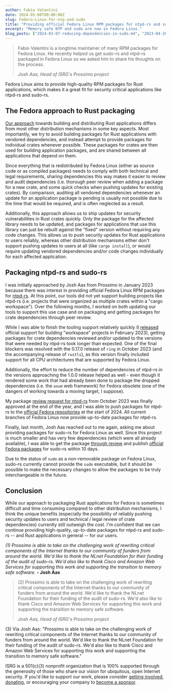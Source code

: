 ```yaml
---
author: Fabio Valentini
date: 2024-05-08T00:00:00Z
slug: Fedora-Linux-for-ntp-and-sudo
title: "Providing official Fedora Linux RPM packages for ntpd-rs and sudo-rs"
excerpt: "Memory safe NTP and sudo are now in Fedora Linux."
blog_posts: ["2024-03-07-reducing-dependencies-in-sudo.md", "2023-04-26-sudo-and-su.md"]
---
```


<div>
  <blockquote class="blockquote">
    <span class="quote"></span>
    <div class="quote-text">
      <p class="font-italic lh-170">Fabio Valentini is a longtime maintainer of many RPM packages for Fedora Linux. He recently helped us get sudo-rs and ntpd-rs packaged in Fedora Linux so we asked him to share his thoughts on the process.</p>
      <footer class="blockquote-footer"><cite title="Source Title">Josh Aas, Head of ISRG's Prossimo project</cite></footer>
    </div>
  </blockquote>
</div>

Fedora Linux aims to provide high-quality RPM packages for Rust applications, which makes it a great fit for security critical applications like ntpd-rs and sudo-rs.

## The Fedora approach to Rust packaging

[Our approach](https://docs.fedoraproject.org/en-US/packaging-guidelines/Rust/) towards building and distributing Rust applications differs from most other distribution mechanisms in some key aspects. Most importantly, we try to avoid building packages for Rust applications with vendored dependencies, and instead attempt to provide packages for individual crates whenever possible. These packages for crates are then used for building application packages, and are shared between all applications that depend on them.

Since everything that is redistributed by Fedora Linux (either as source code or as compiled packages) needs to comply with both technical and legal requirements, sharing dependencies this way makes it easier to review and audit dependencies (i.e. thorough peer review when adding a package for a new crate, and some quick checks when pushing updates for existing crates). By comparison, auditing all vendored dependencies whenever an update for an application package is pending is usually not possible due to the time that would be required, and is often neglected as a result.

Additionally, this approach allows us to ship updates for security vulnerabilities in Rust crates quickly. Only the package for the affected library needs to be updated, and packages for applications that use this library can just be rebuilt against the "fixed" version without requiring any code changes. This allows us to push security updates for Rust applications to users reliably, whereas other distribution mechanisms either don't support pushing updates to users at all (like `cargo install`), or would require updating vendored dependencies and/or code changes individually for each affected application.

## Packaging ntpd-rs and sudo-rs

I was initially approached by Josh Aas from Prossimo in January 2023 because there was interest in providing official Fedora Linux RPM packages for [ntpd-rs](https://www.memorysafety.org/initiative/sudo-su/). At this point, our tools did not yet support building projects like ntpd-rs (i.e. projects that were organized as multiple crates within a "cargo workspace"). Over the following months, I worked on both updating our tools to support this use case and on packaging and getting packages for crate dependencies through peer review.

While I was able to finish the tooling support relatively quickly (I [released](https://pagure.io/fedora-rust/rust2rpm/raw/8ca9320/f/NEWS) official support for building "workspace" projects in February 2023), getting packages for crate dependencies reviewed and/or updated to the versions that were needed by ntpd-rs took longer than expected. One of the final blockers was resolved with the 0.17.0 release of `ring` in October 2023 (and the accompanying release of `rustls`), as this version finally included support for all CPU architectures that are supported by Fedora Linux.

Additionally, the effort to reduce the number of dependencies of ntpd-rs in the versions approaching the 1.0.0 release helped as well - even though it rendered some work that had already been done to package the dropped dependencies (i.e. the `axum` web framework) for Fedora obsolete (one of the dangers of working towards a moving target, I suppose).

My package [review request for ntpd-rs](https://bugzilla.redhat.com/show_bug.cgi?id=2246730) from October 2023 was finally approved at the end of the year, and I was able to push packages for ntpd-rs to the [official Fedora repositories](https://bodhi.fedoraproject.org/updates/?packages=ntpd-rs) at the start of 2024. All current branches of Fedora Linux now provide up-to-date packages for ntpd-rs.

Finally, last month, Josh Aas reached out to me again, asking me about providing packages for sudo-rs for Fedora Linux as well. Since this project is much smaller and has very few dependencies (which were all already available), I was able to get the package [through review](https://bugzilla.redhat.com/show_bug.cgi?id=2264457) and publish [official Fedora packages](https://bodhi.fedoraproject.org/updates/?packages=sudo-rs) for sudo-rs within 10 days.

Due to the status of `sudo` as a non-removable package on Fedora Linux, sudo-rs currently cannot provide the `sudo` executable, but it should be possible to make the necessary changes to allow the packages to be truly interchangeable in the future.

## Conclusion

While our approach to packaging Rust applications for Fedora is sometimes difficult and time consuming compared to other distribution mechanisms, I think the unique benefits (especially the possibility of reliably pushing security updates to users and technical / legal review of crate dependencies) currently still outweigh the cost. I'm confident that we can continue providing high-quality, up-to-date packages for ntpd-rs and sudo-rs -- and Rust applications in general -- for our users.

*(1) Prossimo is able to take on the challenging work of rewriting critical components of the Internet thanks to our community of funders from around the world. We'd like to thank the NLnet Foundation for their funding of the audit of sudo-rs. We'd also like to thank Cisco and Amazon Web Services for supporting this work and supporting the transition to memory safe software.*  **- Josh Aas**


<div>
  <blockquote class="blockquote">
    <span class="quote"></span>
    <div class="quote-text">
      <p class="font-italic lh-170">(2) Prossimo is able to take on the challenging work of rewriting critical components of the Internet thanks to our community of funders from around the world. We'd like to thank the NLnet Foundation for their funding of the audit of sudo-rs. We'd also like to thank Cisco and Amazon Web Services for supporting this work and supporting the transition to memory safe software.</p>
      <footer class="blockquote-footer"><cite title="Source Title">Josh Aas, Head of ISRG's Prossimo project</cite></footer>
    </div>
  </blockquote>
</div>

(3) Via Josh Aas: "Prossimo is able to take on the challenging work of rewriting critical components of the Internet thanks to our community of funders from around the world. We'd like to thank the NLnet Foundation for their funding of the audit of sudo-rs. We'd also like to thank Cisco and Amazon Web Services for supporting this work and supporting the transition to memory safe software."

ISRG is a 501(c)(3) nonprofit organization that is 100% supported through the generosity of those who share our vision for ubiquitous, open Internet security. If you'd like to support our work, please consider [getting involved](https://www.abetterinternet.org/getinvolved/), [donating](https://www.abetterinternet.org/donate/), or encouraging your company to [become a sponsor](https://www.abetterinternet.org/sponsor/).